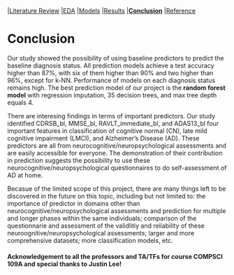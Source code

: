 
|[Literature Review](https://mal5482.github.io/ADNI-Alzheimer-Project/Review)   |[EDA](https://mal5482.github.io/ADNI-Alzheimer-Project/EDA)   |[Models](https://mal5482.github.io/ADNI-Alzheimer-Project/Models)   |[Results](https://mal5482.github.io/ADNI-Alzheimer-Project/Summary)   |[**Conclusion**](https://mal5482.github.io/ADNI-Alzheimer-Project/Conclusion)   |[Reference](https://mal5482.github.io/ADNI-Alzheimer-Project/Reference)

# Conclusion

Our study showed the possibility of using baseline predictors to predict the baseline diagnosis status. All prediction models achieve a test accuracy higher than 87%, with six of them higher than 90% and two higher than 96%, except for k-NN. Performance of models on each diagnosis status remains high. The best prediction model of our project is the **random forest model** with regression imputation, 35 decision trees, and max tree depth equals 4.

There are interesing findings in terms of important predictors. Our study identified CDRSB_bl, MMSE_bl, RAVLT_immediate_bl, and ADAS13_bl four important features in classification of cognitive normal (CN), late mild cognitive impairment (LMCI), and Alzheimer’s Disease (AD). These predictors are all from neurocognitive/neuropsychological assessments and are easily accessible for everyone. The demonstration of their contribution in prediction suggests the possibility to use these neurocognitive/neuropsychological questionnaires to do self-assessment of AD at home.

Becasue of the limited scope of this project, there are many things left to be discovered in the future on this topic, including but not limited to: the importance of predictor in domains other than neurocognitive/neuropsychological assessments and prediction for multiple and longer phases within the same individuals; comparison of the questionnarie and assessment of the validlitiy and reliability of these neuroognitive/neuropsychological assessments; larger and more comprehensive datasets; more classification models, etc.




#### Acknowledgement to all the professors and TA/TFs for course COMPSCI 109A and special thanks to Justin Lee!

